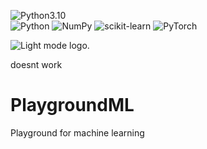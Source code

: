 ![Python3.10](https://img.shields.io/badge/python-3.8%20%7C%203.9%20%7C%203.10-blue)  
![Python](https://img.shields.io/badge/python-3670A0?style=for-the-badge&logo=python&logoColor=ffdd54)
![NumPy](https://img.shields.io/badge/numpy-%23013243.svg?style=for-the-badge&logo=numpy&logoColor=white)
![scikit-learn](https://img.shields.io/badge/scikit--learn-%23F7931E.svg?style=for-the-badge&logo=scikit-learn&logoColor=white)
![PyTorch](https://img.shields.io/badge/PyTorch-%23EE4C2C.svg?style=for-the-badge&logo=PyTorch&logoColor=white)

<picture>
  <source media="(prefers-color-scheme: dark)" srcset="https://github.com/olibridge01/PlaygroundML/assets/86416298/02131336-cb28-4e92-8710-4a55a072a812">
  <img alt="Light mode logo." src="https://github.com/olibridge01/PlaygroundML/assets/86416298/6de76fab-fd95-49bf-8eab-e8b129e3b99a">
</picture>

doesnt work

# PlaygroundML
Playground for machine learning
